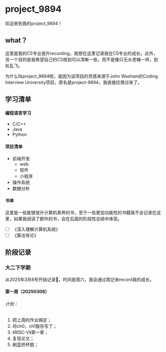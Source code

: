 # project_9894

欢迎来到我的project_9894！

## what？

这里是我的CS专业提升recording，我想在这里记录我在CS专业的成长。此外，另一个目的是我希望自己的CS规划可以清晰一些，而不是像只无头苍蝇一样，到处乱飞。

为什么叫project_9894呢，是因为该项目的灵感来源于John Washam的Coding Interview University项目，原名是project-9894，我直接应用过来了。

## 学习清单

#### 编程语言学习

- C/C++
- Java
- Python

#### 项目清单

- 前端开发
	- web
	- 软件
	- 小程序
- 操作系统
- 数据分析

#### 书单

这里是一些能够提升计算机素养的书，至于一些更加功能性的书籍我不会记录在这里，如果我阅读了额外的书，会在后面的阶段性总结中体现。

- [ ] 《深入理解计算机系统》
- [ ] 《算法导论》

## 阶段记录

### 大二下学期

从2025年3月8号开始记录📝，时间是周六，我会通过周记来record我的成长。

#### 第一周（20250308）
###### 计划：

1. 把上周的作业搞定；
2. 将ch0，ch1报告写了；
3. 《RISC-V》第一章；
4. 复现论文；
5. 刷蓝桥杯题；
